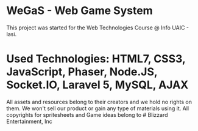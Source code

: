 # WeGaS - Web Game System

This project was started for the Web Technologies Course @ Info UAIC - Iasi.

# Used Technologies: HTML7, CSS3, JavaScript, Phaser, Node.JS, Socket.IO, Laravel 5, MySQL, AJAX

All assets and resources belong to their creators and we hold no rights on them.
We won't sell our product or gain any type of materials using it.
All copyrights for spritesheets and Game ideas belong to # Blizzard Entertainment, Inc
